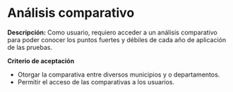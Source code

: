 # Análisis comparativo

**Descripción:**
Como usuario, requiero acceder a un análisis comparativo para poder conocer los puntos fuertes y débiles de cada año de aplicación de las pruebas.

**Criterio de aceptación**

- Otorgar la comparativa entre diversos municipios y o departamentos.
- Permitir el acceso de las comparativas a los usuarios.
